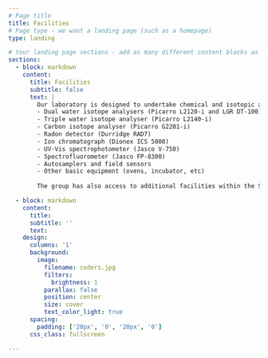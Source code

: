 ```yaml
---
# Page title
title: Facilities
# Page type - we want a landing page (such as a homepage)
type: landing

# Your landing page sections - add as many different content blocks as you like
sections:
  - block: markdown
    content:
      title: Facilities
      subtitle: false
      text: | 
        Our laboratory is designed to undertake chemical and isotopic analyses in liquid samples. Instrumentation include:
        - Dual water isotope analysers (Picarro L2120-i and LGR DT-100)
        - Triple water isotope analyser (Picarro L2140-i)
        - Carbon isotope analyser (Picarro G2201-i)
        - Radon detector (Durridge RAD7)
        - Ion chromatograph (Dionex ICS 5000)
        - UV-Vis spectrophotometer (Jasco V-750)
        - Spectrofluorometer (Jasco FP-8300)
        - Autosamplers and field sensors
        - Other basic equipment (ovens, incubator, etc)
        
        The group has also access to additional facilities within the School of Chemistry

  - block: markdown
    content:
      title:
      subtitle: ''
      text:
    design:
      columns: '1'
      background:
        image: 
          filename: coders.jpg
          filters:
            brightness: 1
          parallax: false
          position: center
          size: cover
          text_color_light: true
      spacing:
        padding: ['20px', '0', '20px', '0']
      css_class: fullscreen

---
```

